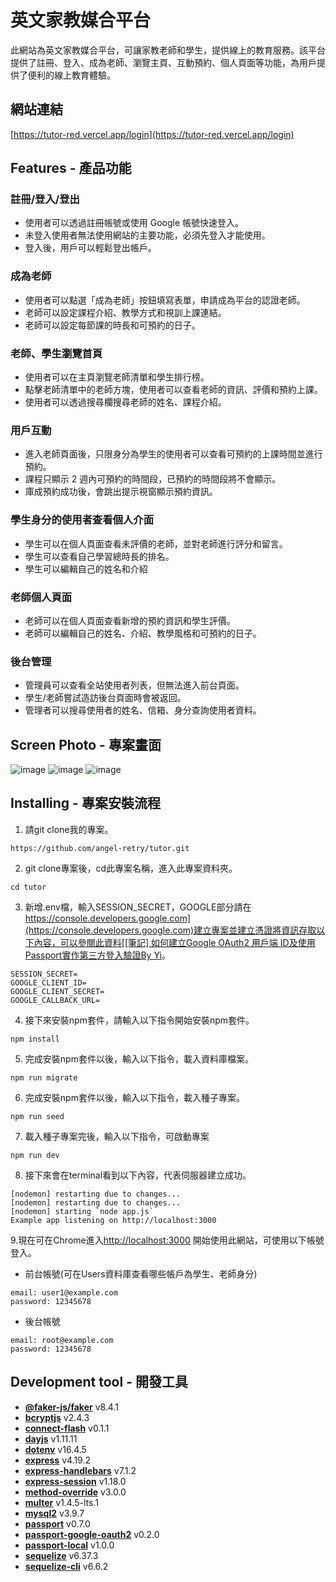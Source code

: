 # 英文家教媒合平台
此網站為英文家教媒合平台，可讓家教老師和學生，提供線上的教育服務。該平台提供了註冊、登入、成為老師、瀏覽主頁、互動預約、個人頁面等功能，為用戶提供了便利的線上教育體驗。

## 網站連結
[https://tutor-red.vercel.app/login](https://tutor-red.vercel.app/login)

## Features - 產品功能
### 註冊/登入/登出
- 使用者可以透過註冊帳號或使用 Google 帳號快速登入。
- 未登入使用者無法使用網站的主要功能，必須先登入才能使用。
- 登入後，用戶可以輕鬆登出帳戶。
### 成為老師
- 使用者可以點選「成為老師」按鈕填寫表單，申請成為平台的認證老師。
- 老師可以設定課程介紹、教學方式和視訓上課連結。
- 老師可以設定每節課的時長和可預約的日子。
### 老師、學生瀏覽首頁
- 使用者可以在主頁瀏覽老師清單和學生排行榜。
- 點擊老師清單中的老師方塊，使用者可以查看老師的資訊、評價和預約上課。
- 使用者可以透過搜尋欄搜尋老師的姓名、課程介紹。
### 用戶互動
- 進入老師頁面後，只限身分為學生的使用者可以查看可預約的上課時間並進行預約。
- 課程只顯示 2 週內可預約的時間段，已預約的時間段將不會顯示。
- 庫成預約成功後，會跳出提示視窗顯示預約資訊。
### 學生身分的使用者查看個人介面
- 學生可以在個人頁面查看未評價的老師，並對老師進行評分和留言。
- 學生可以查看自己學習總時長的排名。
- 學生可以編輯自己的姓名和介紹
### 老師個人頁面
- 老師可以在個人頁面查看新增的預約資訊和學生評價。
- 老師可以編輯自己的姓名、介紹、教學風格和可預約的日子。
### 後台管理
- 管理員可以查看全站使用者列表，但無法進入前台頁面。
- 學生/老師嘗試造訪後台頁面時會被返回。
- 管理者可以搜尋使用者的姓名、信箱、身分查詢使用者資料。

## Screen Photo - 專案畫面
![image](https://github.com/angel-retry/tutor/assets/71422058/031fb6bf-183b-4c8e-9bf6-71405c674d06)
![image](https://github.com/angel-retry/tutor/assets/71422058/faf0edda-bbaa-457d-b518-8be01b9167f1)
![image](https://github.com/angel-retry/tutor/assets/71422058/bb4228ab-2438-401e-ba8e-ad45fb997ee3)

## Installing - 專案安裝流程
1. 請git clone我的專案。
```
https://github.com/angel-retry/tutor.git
```
2. git clone專案後，cd此專案名稱，進入此專案資料夾。
```
cd tutor
```
3. 新增.env檔，輸入SESSION_SECRET，GOOGLE部分請在[https://console.developers.google.com](https://console.developers.google.com)建立專案並建立憑證將資訊存取以下內容，可以參閱此資料[[筆記] 如何建立Google OAuth2 用戶端 ID及使用Passport實作第三方登入驗證By Yi](https://mt5718214.medium.com/%E7%AD%86%E8%A8%98-%E5%A6%82%E4%BD%95%E5%BB%BA%E7%AB%8Bgoogle-oauth2-%E7%94%A8%E6%88%B6%E7%AB%AF-id%E5%8F%8A%E4%BD%BF%E7%94%A8passport%E5%AF%A6%E4%BD%9C%E7%AC%AC%E4%B8%89%E6%96%B9%E7%99%BB%E5%85%A5%E9%A9%97%E8%AD%89-5ec7846dc6ad)。
```
SESSION_SECRET=
GOOGLE_CLIENT_ID=
GOOGLE_CLIENT_SECRET=
GOOGLE_CALLBACK_URL=
```
4. 接下來安裝npm套件，請輸入以下指令開始安裝npm套件。
```
npm install
```
5. 完成安裝npm套件以後，輸入以下指令，載入資料庫檔案。
```
npm run migrate
```
6. 完成安裝npm套件以後，輸入以下指令，載入種子專案。
```
npm run seed
```
7. 載入種子專案完後，輸入以下指令，可啟動專案
```
npm run dev
```
8. 接下來會在terminal看到以下內容，代表伺服器建立成功。
```
[nodemon] restarting due to changes...
[nodemon] restarting due to changes...
[nodemon] starting `node app.js`
Example app listening on http://localhost:3000
```
9.現在可在Chrome進入[http://localhost:3000](http://localhost:3000) 開始使用此網站，可使用以下帳號登入。
- 前台帳號(可在Users資料庫查看哪些帳戶為學生、老師身分)
```
email: user1@example.com
password: 12345678
```
- 後台帳號
```
email: root@example.com
password: 12345678
```
## Development tool - 開發工具
- **[@faker-js/faker](https://www.npmjs.com/package/@faker-js/faker)** v8.4.1
- **[bcryptjs](https://www.npmjs.com/package/bcryptjs)** v2.4.3
- **[connect-flash](https://www.npmjs.com/package/connect-flash)** v0.1.1
- **[dayjs](https://www.npmjs.com/package/dayjs)** v1.11.11
- **[dotenv](https://www.npmjs.com/package/dotenv)** v16.4.5
- **[express](https://www.npmjs.com/package/express)** v4.19.2
- **[express-handlebars](https://www.npmjs.com/package/express-handlebars)** v7.1.2
- **[express-session](https://www.npmjs.com/package/express-session)** v1.18.0
- **[method-override](https://www.npmjs.com/package/method-override)** v3.0.0
- **[multer](https://www.npmjs.com/package/multer)** v1.4.5-lts.1
- **[mysql2](https://www.npmjs.com/package/mysql2)** v3.9.7
- **[passport](https://www.npmjs.com/package/passport)** v0.7.0
- **[passport-google-oauth2](https://www.npmjs.com/package/passport-google-oauth2)** v0.2.0
- **[passport-local](https://www.npmjs.com/package/passport-local)** v1.0.0
- **[sequelize](https://www.npmjs.com/package/sequelize)** v6.37.3
- **[sequelize-cli](https://www.npmjs.com/package/sequelize-cli)** v6.6.2


